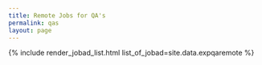 ```yaml
---
title: Remote Jobs for QA's
permalink: qas
layout: page
---
```

{% include render_jobad_list.html list_of_jobad=site.data.expqaremote %}

